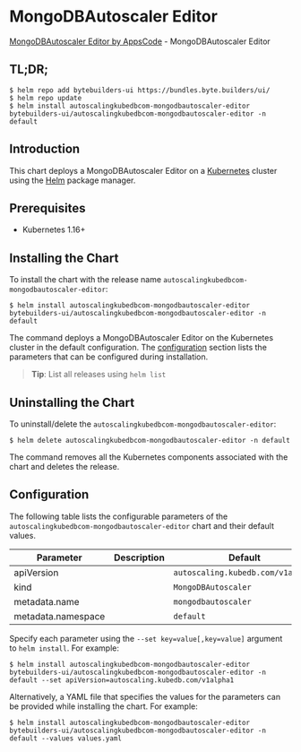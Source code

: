 # MongoDBAutoscaler Editor

[MongoDBAutoscaler Editor by AppsCode](https://byte.builders) - MongoDBAutoscaler Editor

## TL;DR;

```console
$ helm repo add bytebuilders-ui https://bundles.byte.builders/ui/
$ helm repo update
$ helm install autoscalingkubedbcom-mongodbautoscaler-editor bytebuilders-ui/autoscalingkubedbcom-mongodbautoscaler-editor -n default
```

## Introduction

This chart deploys a MongoDBAutoscaler Editor on a [Kubernetes](http://kubernetes.io) cluster using the [Helm](https://helm.sh) package manager.

## Prerequisites

- Kubernetes 1.16+

## Installing the Chart

To install the chart with the release name `autoscalingkubedbcom-mongodbautoscaler-editor`:

```console
$ helm install autoscalingkubedbcom-mongodbautoscaler-editor bytebuilders-ui/autoscalingkubedbcom-mongodbautoscaler-editor -n default
```

The command deploys a MongoDBAutoscaler Editor on the Kubernetes cluster in the default configuration. The [configuration](#configuration) section lists the parameters that can be configured during installation.

> **Tip**: List all releases using `helm list`

## Uninstalling the Chart

To uninstall/delete the `autoscalingkubedbcom-mongodbautoscaler-editor`:

```console
$ helm delete autoscalingkubedbcom-mongodbautoscaler-editor -n default
```

The command removes all the Kubernetes components associated with the chart and deletes the release.

## Configuration

The following table lists the configurable parameters of the `autoscalingkubedbcom-mongodbautoscaler-editor` chart and their default values.

|     Parameter      | Description |              Default              |
|--------------------|-------------|-----------------------------------|
| apiVersion         |             | `autoscaling.kubedb.com/v1alpha1` |
| kind               |             | `MongoDBAutoscaler`               |
| metadata.name      |             | `mongodbautoscaler`               |
| metadata.namespace |             | `default`                         |


Specify each parameter using the `--set key=value[,key=value]` argument to `helm install`. For example:

```console
$ helm install autoscalingkubedbcom-mongodbautoscaler-editor bytebuilders-ui/autoscalingkubedbcom-mongodbautoscaler-editor -n default --set apiVersion=autoscaling.kubedb.com/v1alpha1
```

Alternatively, a YAML file that specifies the values for the parameters can be provided while
installing the chart. For example:

```console
$ helm install autoscalingkubedbcom-mongodbautoscaler-editor bytebuilders-ui/autoscalingkubedbcom-mongodbautoscaler-editor -n default --values values.yaml
```
